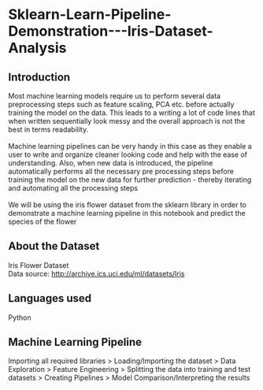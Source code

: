 # Sklearn-Learn-Pipeline-Demonstration---Iris-Dataset-Analysis
## Introduction
Most machine learning models require us to perform several data preprocessing steps such as feature scaling, PCA etc. before actually training the model on the data. This leads to a writing a lot of code lines that when written sequentially look messy and the overall approach is not the best in terms readability.
<br />
<br />
Machine learning pipelines can be very handy in this case as they enable a user to write and organize cleaner looking code and help with the ease of understanding. Also, when new data is introduced, the pipeline automatically performs all the necessary pre processing steps before training the model on the new data for further prediction - thereby iterating and automating all the processing steps
<br />
<br />
We will be using the iris flower dataset from the sklearn library in order to demonstrate a machine learning pipeline in this notebook and predict the species of the flower
<br />
## About the Dataset
Iris Flower Dataset
<br />Data source: http://archive.ics.uci.edu/ml/datasets/Iris
<br />
## Languages used
Python
<br />
## Machine Learning Pipeline
Importing all required libraries > Loading/Importing the dataset > Data Exploration > Feature Engineering > Splitting the data into training and test datasets > Creating Pipelines > Model Comparison/Interpreting the results
